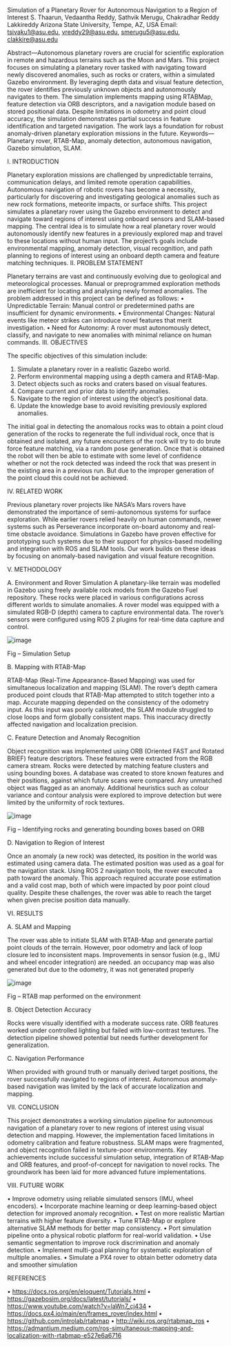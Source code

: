 Simulation of a Planetary Rover for Autonomous
Navigation to a Region of Interest
S. Thaarun, Vedaantha Reddy, Sathvik Merugu, Chakradhar Reddy Lakkireddy
Arizona State University, Tempe, AZ, USA
Email: tsivaku1@asu.edu, vreddy29@asu.edu, smerugu5@asu.edu, clakkire@asu.edu



 
Abstract—Autonomous planetary rovers are crucial for scientific exploration in remote and hazardous terrains such as the Moon and Mars. This project focuses on simulating a planetary rover tasked with navigating toward newly discovered anomalies, such as rocks or craters, within a simulated Gazebo environment. By leveraging depth data and visual feature detection, the rover identifies previously unknown objects and autonomously navigates to them. The simulation implements mapping using RTABMap, feature detection via ORB descriptors, and a navigation module based on stored positional data. Despite limitations in odometry and point cloud accuracy, the simulation demonstrates partial success in feature identification and targeted navigation. The work lays a foundation for robust anomaly-driven planetary exploration missions in the future.
Keywords—Planetary rover, RTAB-Map, anomaly detection, autonomous navigation, Gazebo simulation, SLAM.

I. INTRODUCTION

Planetary exploration missions are challenged by unpredictable terrains, communication delays, and limited remote operation capabilities. Autonomous navigation of robotic rovers has become a necessity, particularly for discovering and investigating geological anomalies such as new rock formations, meteorite impacts, or surface shifts. This project simulates a planetary rover using the Gazebo environment to detect and navigate toward regions of interest using onboard sensors and SLAM-based mapping.
The central idea is to simulate how a real planetary rover would autonomously identify new features in a previously explored map and travel to these locations without human input. The project’s goals include environmental mapping, anomaly detection, visual recognition, and path planning to regions of interest using an onboard depth camera and feature matching techniques.
II. PROBLEM STATEMENT

Planetary terrains are vast and continuously evolving due to geological and meteorological processes. Manual or preprogrammed exploration methods are inefficient for locating and analysing newly formed anomalies. The problem addressed in this project can be defined as follows:
•	Unpredictable Terrain: Manual control or predetermined paths are insufficient for dynamic environments.
•	Environmental Changes: Natural events like meteor strikes can introduce novel features that merit investigation.
•	Need for Autonomy: A rover must autonomously detect, classify, and navigate to new anomalies with minimal reliance on human commands.
III. OBJECTIVES

The specific objectives of this simulation include:
1)	Simulate a planetary rover in a realistic Gazebo world.
2)	Perform environmental mapping using a depth camera and RTAB-Map.
3)	Detect objects such as rocks and craters based on visual features.
4)	Compare current and prior data to identify anomalies.
5)	Navigate to the region of interest using the object’s positional data.
6)	Update the knowledge base to avoid revisiting previously explored anomalies.

The initial goal in detecting the anomalous rocks was to obtain a point cloud generation of the rocks to regenerate the full individual rock, once that is obtained and isolated, any future encounters of the rock will try to do brute force feature matching, via a random pose generation. Once that is obtained the robot will then be able to estimate with some level of confidence whether or not the rock detected was indeed the rock that was present in the existing area in a previous run. But due to the improper generation of the point cloud this could not be achieved.

IV. RELATED WORK

Previous planetary rover projects like NASA’s Mars rovers have demonstrated the importance of semi-autonomous systems for surface exploration. While earlier rovers relied heavily on human commands, newer systems such as Perseverance incorporate on-board autonomy and real-time obstacle avoidance. Simulations in Gazebo have proven effective for prototyping such systems due to their support for physics-based modelling and integration with ROS and SLAM tools. Our work builds on these ideas by focusing on anomaly-based navigation and visual feature recognition.

V. METHODOLOGY

A. Environment and Rover Simulation
A planetary-like terrain was modelled in Gazebo using freely available rock models from the Gazebo Fuel repository. These rocks were placed in various configurations across different worlds to simulate anomalies. A rover model was equipped with a simulated RGB-D (depth) camera to capture environmental data. The rover’s sensors were configured using ROS 2 plugins for real-time data capture and control.


![image](https://github.com/user-attachments/assets/82c67770-fcbd-4fbd-a005-d147203504ff)

 
Fig – Simulation Setup




B. Mapping with RTAB-Map

RTAB-Map (Real-Time Appearance-Based Mapping) was used for simultaneous localization and mapping (SLAM). The rover’s depth camera produced point clouds that RTAB-Map attempted to stitch together into a map. Accurate mapping depended on the consistency of the odometry input. As this input was poorly calibrated, the SLAM module struggled to close loops and form globally consistent maps. This inaccuracy directly affected navigation and localization precision.

C. Feature Detection and Anomaly Recognition

Object recognition was implemented using ORB (Oriented FAST and Rotated BRIEF) feature descriptors. These features were extracted from the RGB camera stream. Rocks were detected by matching feature clusters and using bounding boxes. A database was created to store known features and their positions, against which future scans were compared. Any unmatched object was flagged as an anomaly. Additional heuristics such as colour variance and contour analysis were explored to improve detection but were limited by the uniformity of rock textures.

 ![image](https://github.com/user-attachments/assets/cef76ec8-17fe-4974-8cf5-5f33e5fd756f)

Fig – Identifying rocks and generating bounding boxes based on ORB  

D. Navigation to Region of Interest

Once an anomaly (a new rock) was detected, its position in the world was estimated using camera data. The estimated position was used as a goal for the navigation stack. Using ROS 2 navigation tools, the rover executed a path toward the anomaly. This approach required accurate pose estimation and a valid cost map, both of which were impacted by poor point cloud quality. Despite these challenges, the rover was able to reach the target when given precise position data manually.

VI. RESULTS

A. SLAM and Mapping

The rover was able to initiate SLAM with RTAB-Map and generate partial point clouds of the terrain. However, poor odometry and lack of loop closure led to inconsistent maps. Improvements in sensor fusion (e.g., IMU and wheel encoder integration) are needed. an occupancy map was also generated but due to the odometry, it was not generated properly

  ![image](https://github.com/user-attachments/assets/062840fb-9a41-447c-9c1a-5fbefa47728a)

Fig – RTAB map performed on the environment

B. Object Detection Accuracy

Rocks were visually identified with a moderate success rate. ORB features worked under controlled lighting but failed with low-contrast textures. The detection pipeline showed potential but needs further development for generalization.

C. Navigation Performance

When provided with ground truth or manually derived target positions, the rover successfully navigated to regions of interest. Autonomous anomaly-based navigation was limited by the lack of accurate localization and mapping.

VII. CONCLUSION

This project demonstrates a working simulation pipeline for autonomous navigation of a planetary rover to new regions of interest using visual detection and mapping. However, the implementation faced limitations in odometry calibration and feature robustness. SLAM maps were fragmented, and object recognition failed in texture-poor environments.
Key achievements include successful simulation setup, integration of RTAB-Map and ORB features, and proof-of-concept for navigation to novel rocks. The groundwork has been laid for more advanced future implementations.

VIII. FUTURE WORK

•	Improve odometry using reliable simulated sensors (IMU, wheel encoders).
•	Incorporate machine learning or deep learning-based object detection for improved anomaly recognition.
•	Test on more realistic Martian terrains with higher feature diversity.
•	Tune RTAB-Map or explore alternative SLAM methods for better map consistency.
•	Port simulation pipeline onto a physical robotic platform for real-world validation.
•	Use semantic segmentation to improve rock discrimination and anomaly detection.
•	Implement multi-goal planning for systematic exploration of multiple anomalies.
•	Simulate a PX4 rover to obtain better odometry data and smoother simulation 




REFERENCES

•	https://docs.ros.org/en/eloquent/Tutorials.html
•	https://gazebosim.org/docs/latest/tutorials/
•	https://www.youtube.com/watch?v=laWn7_cj434
•	https://docs.px4.io/main/en/frames_rover/index.html
•	https://github.com/introlab/rtabmap
•	http://wiki.ros.org/rtabmap_ros
•	https://admantium.medium.com/ros-simultaneous-mapping-and-localization-with-rtabmap-e527e6a6716

